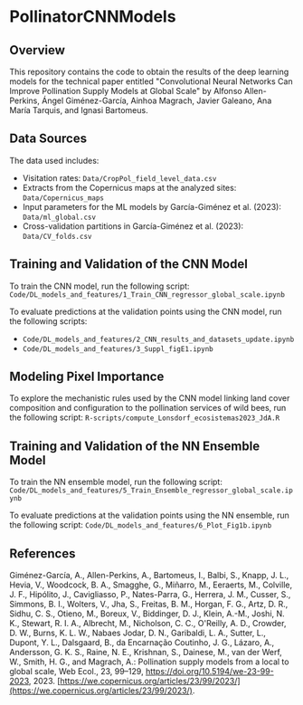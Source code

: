 # PollinatorCNNModels

## Overview

This repository contains the code to obtain the results of the deep learning models for the technical paper entitled "Convolutional Neural Networks Can Improve Pollination Supply Models at Global Scale" by Alfonso Allen-Perkins, Ángel Giménez-García, Ainhoa Magrach, Javier Galeano, Ana María Tarquis, and Ignasi Bartomeus.

## Data Sources

The data used includes:
- Visitation rates: `Data/CropPol_field_level_data.csv`
- Extracts from the Copernicus maps at the analyzed sites: `Data/Copernicus_maps`
- Input parameters for the ML models by García-Giménez et al. (2023): `Data/ml_global.csv`
- Cross-validation partitions in García-Giménez et al. (2023): `Data/CV_folds.csv`

## Training and Validation of the CNN Model
To train the CNN model, run the following script: `Code/DL_models_and_features/1_Train_CNN_regressor_global_scale.ipynb`

To evaluate predictions at the validation points using the CNN model, run the following scripts: 
- `Code/DL_models_and_features/2_CNN_results_and_datasets_update.ipynb`
- `Code/DL_models_and_features/3_Suppl_figE1.ipynb`

## Modeling Pixel Importance
To explore the mechanistic rules used by the CNN model linking land cover composition and configuration to the pollination services of wild bees, run the following script: `R-scripts/compute_Lonsdorf_ecosistemas2023_JdA.R`

## Training and Validation of the NN Ensemble Model
To train the NN ensemble model, run the following script: `Code/DL_models_and_features/5_Train_Ensemble_regressor_global_scale.ipynb`

To evaluate predictions at the validation points using the NN ensemble, run the following script: `Code/DL_models_and_features/6_Plot_Fig1b.ipynb`

## References

Giménez-García, A., Allen-Perkins, A., Bartomeus, I., Balbi, S., Knapp, J. L., Hevia, V., Woodcock, B. A., Smagghe, G., Miñarro, M., Eeraerts, M., Colville, J. F., Hipólito, J., Cavigliasso, P., Nates-Parra, G., Herrera, J. M., Cusser, S., Simmons, B. I., Wolters, V., Jha, S., Freitas, B. M., Horgan, F. G., Artz, D. R., Sidhu, C. S., Otieno, M., Boreux, V., Biddinger, D. J., Klein, A.-M., Joshi, N. K., Stewart, R. I. A., Albrecht, M., Nicholson, C. C., O'Reilly, A. D., Crowder, D. W., Burns, K. L. W., Nabaes Jodar, D. N., Garibaldi, L. A., Sutter, L., Dupont, Y. L., Dalsgaard, B., da Encarnação Coutinho, J. G., Lázaro, A., Andersson, G. K. S., Raine, N. E., Krishnan, S., Dainese, M., van der Werf, W., Smith, H. G., and Magrach, A.: Pollination supply models from a local to global scale, Web Ecol., 23, 99–129, https://doi.org/10.5194/we-23-99-2023, 2023. [https://we.copernicus.org/articles/23/99/2023/](https://we.copernicus.org/articles/23/99/2023/).
